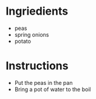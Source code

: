 # Ingriedients
- peas
- spring onions
- potato
# Instructions
- Put the peas in the pan
- Bring a pot of water to the boil
